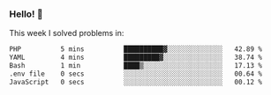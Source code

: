 ### Hello! 👋

This week I solved problems in:

<!--START_SECTION:waka-->

```txt
PHP          5 mins          ██████████▓░░░░░░░░░░░░░░   42.89 %
YAML         4 mins          █████████▓░░░░░░░░░░░░░░░   38.74 %
Bash         1 min           ████▒░░░░░░░░░░░░░░░░░░░░   17.13 %
.env file    0 secs          ░░░░░░░░░░░░░░░░░░░░░░░░░   00.64 %
JavaScript   0 secs          ░░░░░░░░░░░░░░░░░░░░░░░░░   00.12 %
```

<!--END_SECTION:waka-->
